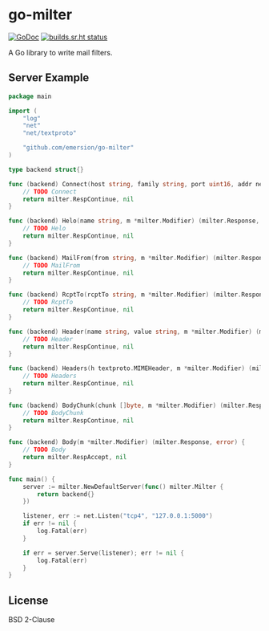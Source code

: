 # go-milter

[![GoDoc](https://godoc.org/github.com/emersion/go-milter?status.svg)](https://godoc.org/github.com/emersion/go-milter)
[![builds.sr.ht status](https://builds.sr.ht/~emersion/go-milter/commits.svg)](https://builds.sr.ht/~emersion/go-milter/commits?)

A Go library to write mail filters.

## Server Example

```go
package main

import (
	"log"
	"net"
	"net/textproto"

	"github.com/emersion/go-milter"
)

type backend struct{}

func (backend) Connect(host string, family string, port uint16, addr net.IP, m *milter.Modifier) (milter.Response, error) {
	// TODO Connect
	return milter.RespContinue, nil
}

func (backend) Helo(name string, m *milter.Modifier) (milter.Response, error) {
	// TODO Helo
	return milter.RespContinue, nil
}

func (backend) MailFrom(from string, m *milter.Modifier) (milter.Response, error) {
	// TODO MailFrom
	return milter.RespContinue, nil
}

func (backend) RcptTo(rcptTo string, m *milter.Modifier) (milter.Response, error) {
	// TODO RcptTo
	return milter.RespContinue, nil
}

func (backend) Header(name string, value string, m *milter.Modifier) (milter.Response, error) {
	// TODO Header
	return milter.RespContinue, nil
}

func (backend) Headers(h textproto.MIMEHeader, m *milter.Modifier) (milter.Response, error) {
	// TODO Headers
	return milter.RespContinue, nil
}

func (backend) BodyChunk(chunk []byte, m *milter.Modifier) (milter.Response, error) {
	// TODO BodyChunk
	return milter.RespContinue, nil
}

func (backend) Body(m *milter.Modifier) (milter.Response, error) {
	// TODO Body
	return milter.RespAccept, nil
}

func main() {
	server := milter.NewDefaultServer(func() milter.Milter {
		return backend{}
	})

	listener, err := net.Listen("tcp4", "127.0.0.1:5000")
	if err != nil {
		log.Fatal(err)
	}

	if err = server.Serve(listener); err != nil {
		log.Fatal(err)
	}
}
```

## License

BSD 2-Clause
